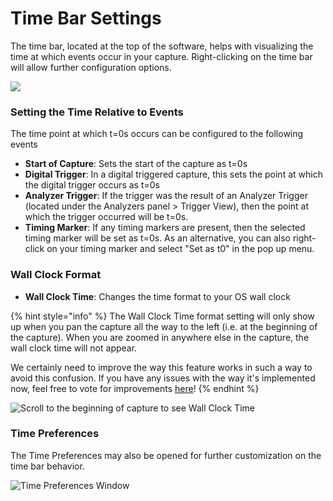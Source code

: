 # Time Bar Settings

The time bar, located at the top of the software, helps with visualizing the time at which events occur in your capture. Right-clicking on the time bar will allow further configuration options.

![](<../../../.gitbook/assets/Screen Shot 2021-04-02 at 2.32.18 PM.png>)

### Setting the Time Relative to Events

The time point at which t=0s occurs can be configured to the following events

* **Start of Capture**: Sets the start of the capture as t=0s
* **Digital Trigger**: In a digital triggered capture, this sets the point at which the digital trigger occurs as t=0s
* **Analyzer Trigger**: If the trigger was the result of an Analyzer Trigger (located under the Analyzers panel > Trigger View), then the point at which the trigger occurred will be t=0s.
* **Timing Marker**: If any timing markers are present, then the selected timing marker will be set as t=0s. As an alternative, you can also right-click on your timing marker and select "Set as t0" in the pop up menu.

### Wall Clock Format

* **Wall Clock Time**: Changes the time format to your OS wall clock

{% hint style="info" %}
The Wall Clock Time format setting will only show up when you pan the capture all the way to the left (i.e. at the beginning of the capture). When you are zoomed in anywhere else in the capture, the wall clock time will not appear.

We certainly need to improve the way this feature works in such a way to avoid this confusion. If you have any issues with the way it's implemented now, feel free to vote for improvements [here](https://ideas.saleae.com/b/feature-requests/wall-clock-time-seemingly-doesnt-work)!
{% endhint %}

![Scroll to the beginning of capture to see Wall Clock Time](<../../../.gitbook/assets/Screen Shot 2021-04-21 at 5.14.57 PM.png>)

### Time Preferences

The Time Preferences may also be opened for further customization on the time bar behavior.

![Time Preferences Window](<../../../.gitbook/assets/Screen Shot 2021-04-02 at 2.41.25 PM.png>)



